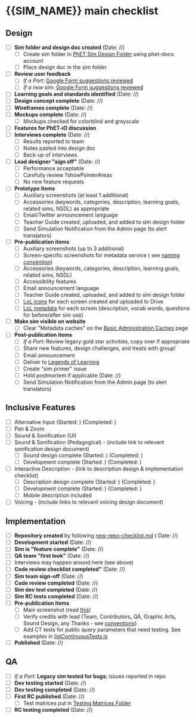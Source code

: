 # {{SIM_NAME}} main checklist

## Design

- [ ] **Sim folder and design doc created** (Date: //)
  - [ ] Create sim folder
    in [PhET Sim Design Folder](https://drive.google.com/drive/folders/0B6CMwxdP0NGYUUhvZnlCUDF0bGc) using phet-docs
    account
  - [ ] Place design doc in the sim folder
- [ ] **Review user feedback**
  - [ ] *If a
    Port:* [Google Form suggestions reviewed](https://docs.google.com/spreadsheets/d/1KkvutfIVwZLi5-jz_DVP3zC8jXkzF32-hzMI4ztB1uY/edit?resourcekey#gid=324007787&fvid=677625918)
  - [ ] *If a new
    sim:* [Google Form suggestions reviewed](https://docs.google.com/spreadsheets/d/1KkvutfIVwZLi5-jz_DVP3zC8jXkzF32-hzMI4ztB1uY/edit?resourcekey#gid=324007787&fvid=898967246)
- [ ] **Learning goals and standards identified** (Date: //)
- [ ] **Design concept complete**  (Date: //)
- [ ] **Wireframes complete** (Date: //)
- [ ] **Mockups complete** (Date: //)
  - [ ] Mockups checked for colorblind and greyscale
- [ ] **Features for PhET-iO discussion**
- [ ] **Interviews complete** (Date: //)
  - [ ] Results reported to team
  - [ ] Notes pasted into design doc
  - [ ] Back-up of interviews
- [ ] **Lead designer "sign off"** (Date: //)
  - [ ] Performance acceptable
  - [ ] Carefully review ?showPointerAreas
  - [ ] No new feature requests
- [ ] **Prototype items**
  - [ ] Auxiliary screenshots (at least 1 additional)
  - [ ] Accessories (keywords, categories, description, learning goals, related sims, NSDL) as appropriate
  - [ ] Email/Twitter announcement language
  - [ ] Teacher Guide created, uploaded, and added to sim design folder
  - [ ] Send Simulation Notification from the Admin page (to alert translators)
- [ ] **Pre-publication items**
  - [ ] Auxiliary screenshots (up to 3 additional)
  - [ ] Screen-specific screenshots for metadata service (
    see [naming convention](https://github.com/phetsims/website/issues/1322#issuecomment-1010320827))
  - [ ] Accessories (keywords, categories, description, learning goals, related sims, NSDL)
  - [ ] Accessibility features
  - [ ] Email announcement language
  - [ ] Teacher Guide created, uploaded, and added to sim design folder
  - [ ] [LoL icons](https://docs.google.com/document/d/1GmLNE31gs8hQYGze3xwmN9k7B6gu7lQ7wJe2phqdH9Y/edit) for each
    screen created and uploaded to Drive
  - [ ] [LoL metadata](https://docs.google.com/spreadsheets/d/1umIAmhn89WN1nzcHKhYJcv-n3Oj6ps1wITc-CjWYytE/edit#gid=562591429)
    for each screen (description, vocab words, questions for before/after sim use)
- [ ] **Make sim visible on website**
  - [ ] Clear "Metadata caches" on
    the [Basic Administration Caches](https://phet.colorado.edu/?wicket:bookmarkablePage=:edu.colorado.phet.website.admin.AdminCachesPage)
    page
- [ ] **Post-publication items**
  - [ ] *If a Port:* Review legacy gold star activities, copy over if appropriate
  - [ ] Share new features, design challenges, and treats with group!
  - [ ] Email announcement
  - [ ] Deliver
    to [Legends of Learning](https://docs.google.com/spreadsheets/d/1umIAmhn89WN1nzcHKhYJcv-n3Oj6ps1wITc-CjWYytE/edit#gid=0)
  - [ ] Create "sim primer" issue
  - [ ] Hold postmortem if applicable (Date: //)
  - [ ] Send Simulation Notification from the Admin page (to alert translators)

## Inclusive Features

- [ ] Alternative Input (Started: ) (Completed: )
- [ ] Pan & Zoom
- [ ] Sound & Sonification (UI)
- [ ] Sound & Sonification (Pedagogical) - (include link to relevant sonification design document)
  - [ ] Sound design complete (Started: ) (Completed: )
  - [ ] Development complete (Started: ) (Completed: )
- [ ] Interactive Description - (link to description design & implementation checklist)
  - [ ] Description design complete (Started: ) (Completed: )
  - [ ] Development complete (Started: ) (Completed: )
  - [ ] Mobile description included
- [ ] Voicing - (include links to relevant voicing design document)

## Implementation

- [ ] **Repository created** by
  following [new-repo-checklist.md](https://github.com/phetsims/phet-info/blob/main/checklists/new-repo-checklist.md) (
  Date: //)
- [ ] **Development started** (Date: //)
- [ ] **Sim is "feature complete"** (Date: //)
- [ ] **QA team "first look"** (Date: //)
- [ ] Interviews may happen around here (see above)
- [ ] **Code review checklist completed"** (Date: //)
- [ ] **Sim team sign-off** (Date: //)
- [ ] **Code review completed** (Date: //)
- [ ] **Sim dev test completed** (Date: //)
- [ ] **Sim RC tests completed** (Date: //)
- [ ] **Pre-publication items**
  - [ ] Main screenshot (read [this](https://github.com/phetsims/QA/blob/main/documentation/qa-book.md#screenshots))
  - [ ] Verify credits with lead (Team, Contributors, QA, Graphic Arts, Sound Design, any Thanks -
    see [conventions](https://github.com/phetsims/joist/blob/main/js/CreditsNode.js))
  - [ ] Add CT tests for public query parameters that need testing. See examples
    in [listContinuousTests.js](https://github.com/phetsims/perennial/blob/main/js/listContinuousTests.js)
- [ ] **Published** (Date: //)

## QA

- [ ] *If a Port:* **Legacy sim tested for bugs**; issues reported in repo
- [ ] **Dev testing started** (Date: //)
- [ ] **Dev testing completed** (Date: //)
- [ ] **First RC published** (Date: //)
  - [ ] Test matrices put
    in [Testing Matrices Folder](https://drive.google.com/drive/folders/0B6CMwxdP0NGYbW9fTGNCODdYVjQ)
- [ ] **RC testing completed** (Date: //)
